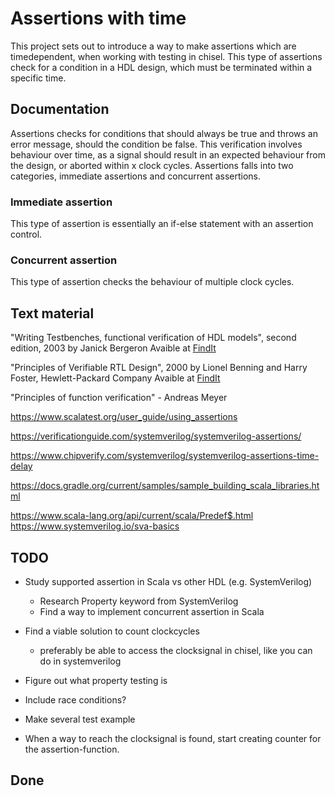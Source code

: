 # Assertions with time
This project sets out to introduce a way to make assertions which are timedependent, when working with testing in chisel. This type of assertions check for a condition in a HDL design, which must be terminated within a specific time.

## Documentation
Assertions checks for conditions that should always be true and throws an error message, should the condition be false. This verification involves behaviour over time, as a signal should result in an expected behaviour from the design, or aborted within x clock cycles.
Assertions falls into two categories, immediate assertions and concurrent assertions.

### Immediate assertion
This type of assertion is essentially an if-else statement with an assertion control.

### Concurrent assertion
This type of assertion checks the behaviour of multiple clock cycles. 

## Text material
"Writing Testbenches, functional verification of HDL models", second edition, 2003
by Janick Bergeron
Avaible at [FindIt](https://findit.dtu.dk/en/catalog/2441606068)

"Principles of Verifiable RTL Design", 2000
by Lionel Benning and Harry Foster, Hewlett-Packard Company
Avaible at [FindIt](https://findit.dtu.dk/en/catalog/2441585758)

"Principles of function verification" - Andreas Meyer

https://www.scalatest.org/user_guide/using_assertions

https://verificationguide.com/systemverilog/systemverilog-assertions/ 

https://www.chipverify.com/systemverilog/systemverilog-assertions-time-delay 

https://docs.gradle.org/current/samples/sample_building_scala_libraries.html 

https://www.scala-lang.org/api/current/scala/Predef$.html https://www.systemverilog.io/sva-basics


## TODO
- Study supported assertion in Scala vs other HDL (e.g. SystemVerilog)
  - Research Property keyword from SystemVerilog
  - Find a way to implement concurrent assertion in Scala
- Find a viable solution to count clockcycles
  - preferably be able to access the clocksignal in chisel, like you can do in systemverilog
- Figure out what property testing is 
- Include race conditions?
- Make several test example

- When a way to reach the clocksignal is found, start creating counter for the assertion-function.

## Done

